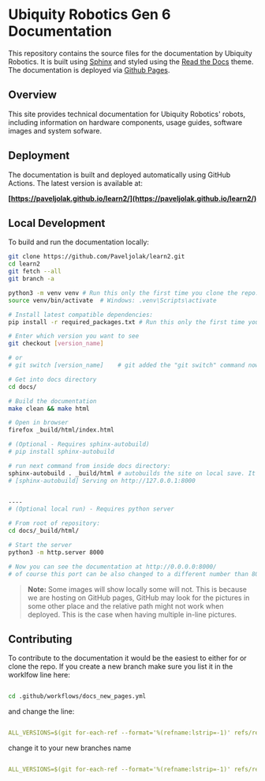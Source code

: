 # Ubiquity Robotics Gen 6 Documentation

This repository contains the source files for the documentation by Ubiquity Robotics. It is built using [Sphinx](https://www.sphinx-doc.org/) and styled using the [Read the Docs](https://github.com/readthedocs/sphinx_rtd_theme) theme. The documentation is deployed via [Github Pages](https://pages.github.com/).

## Overview
This site provides technical documentation for Ubiquity Robotics' robots, including information on hardware components, usage guides, software images and system sofware.

## Deployment
The documentation is built and deployed automatically using GitHub Actions. The latest version is available at:

<!-- TODO: Change this to the actual website when the repo is switched. -->
**[https://paveljolak.github.io/learn2/](https://paveljolak.github.io/learn2/)**

## Local Development
To build and run the documentation locally:

<!-- TODO: Add the right links and names for cloning the repository. -->
```bash
git clone https://github.com/Paveljolak/learn2.git
cd learn2
git fetch --all
git branch -a

python3 -m venv venv # Run this only the first time you clone the repo.
source venv/bin/activate  # Windows: .venv\Scripts\activate

# Install latest compatible dependencies:
pip install -r required_packages.txt # Run this only the first time you clone the repo

# Enter which version you want to see
git checkout [version_name]

# or
# git switch [version_name]    # git added the "git switch" command now to switch branches

# Get into docs directory
cd docs/

# Build the documentation 
make clean && make html 

# Open in browser
firefox _build/html/index.html

# (Optional - Requires sphinx-autobuild)
# pip install sphinx-autobuild

# run next command from inside docs directory:
sphinx-autobuild . _build/html # autobuilds the site on local save. It serves it locally on port 8000. 
# [sphinx-autobuild] Serving on http://127.0.0.1:8000


---- 
# (Optional local run) - Requires python server

# From root of repository:
cd docs/_build/html/

# Start the server
python3 -m http.server 8000 

# Now you can see the documentation at http://0.0.0.0:8000/
# of course this port can be also changed to a different number than 8000.


```

> **Note:** Some images will show locally some will not. This is because we are hosting on GitHub pages, GitHub may look for the pictures in some other place and the relative path might not work when deployed. This is the case when having multiple in-line pictures.



## Contributing

To contribute to the documentation it would be the easiest to either for or clone the repo. 
If you create a new branch make sure you list it in the worklfow line here:



```bash

cd .github/workflows/docs_new_pages.yml

```

and change the line:

```yml

ALL_VERSIONS=$(git for-each-ref --format='%(refname:lstrip=-1)' refs/remotes/origin/ | grep -viE '^(HEAD|gh-pages|main)$')

```

change it to your new branches name

```yml

ALL_VERSIONS=$(git for-each-ref --format='%(refname:lstrip=-1)' refs/remotes/origin/ | grep -viE '^(HEAD|gh-pages|main|[dev_branch_name])$')

```
